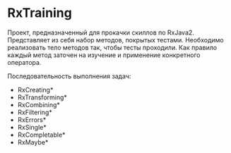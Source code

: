 # RxTraining
Проект, предназначенный для прокачки скиллов по RxJava2.
Представляет из себя набор методов, покрытых тестами.
Необходимо реализовать тело методов так, чтобы тесты проходили.
Как правило каждый метод заточен на изучение и применение конкретного оператора.

Последовательность выполнения задач:
- RxCreating*
- RxTransforming*
- RxCombining*
- RxFiltering*
- RxErrors*
- RxSingle*
- RxCompletable*
- RxMaybe*
